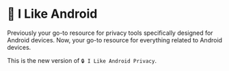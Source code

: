 # 📱 I Like Android
Previously your go-to resource for privacy tools specifically designed for Android devices. Now, your go-to resource for everything related to Android devices.

This is the new version of `🔒 I Like Android Privacy`.

